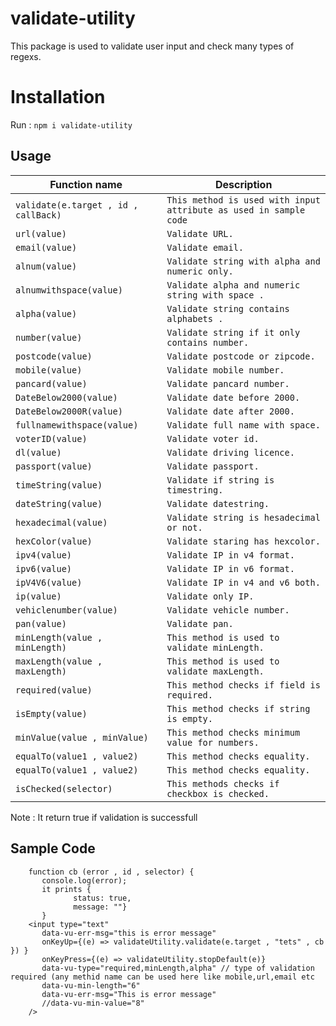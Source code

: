 # validate-utility

This package is used to validate user input and check many types of regexs.

# Installation

Run : `npm i validate-utility`

## Usage

| Function name | Description                    |
| ------------- | ------------------------------ |
| `validate(e.target , id , callBack)`      | `This method is used with input attribute as used in sample code`       |
| `url(value)`      | `Validate URL.`       |
| `email(value)`      | `Validate email.`       |
| `alnum(value)`      | `Validate string with alpha and numeric only.`       |
| `alnumwithspace(value)`      | `Validate alpha and numeric string with space .`       |
| `alpha(value)`      | `Validate string contains alphabets .`       |
| `number(value)`      | `Validate string if it only contains number.`       |
| `postcode(value)`      | `Validate postcode or zipcode.`       |
| `mobile(value)`      | `Validate mobile number.`       |
| `pancard(value)`      | `Validate pancard number.`       |
| `DateBelow2000(value)`      | `Validate date before 2000.`       |
| `DateBelow2000R(value)`      | `Validate date after 2000.`       |
| `fullnamewithspace(value)`      | `Validate full name with space.`       |
| `voterID(value)`      | `Validate voter id.`       |
| `dl(value)`      | `Validate driving licence.`       |
| `passport(value)`      | `Validate passport.`       |
| `timeString(value)`      | `Validate if string is timestring.`       |
| `dateString(value)`      | `Validate datestring.`       |
| `hexadecimal(value)`      | `Validate string is hesadecimal or not.`       |
| `hexColor(value)`      | `Validate staring has hexcolor.`       |
| `ipv4(value)`      | `Validate IP in v4 format.`       |
| `ipv6(value)`      | `Validate IP in v6 format.`       |
| `ipV4V6(value)`      | `Validate IP in v4 and v6 both.`       |
| `ip(value)`      | `Validate only IP.`       |
| `vehiclenumber(value)`      | `Validate vehicle number.`       |
| `pan(value)`      | `Validate pan.`       |
| `minLength(value , minLength)`      | `This method is used to validate minLength.`       |
| `maxLength(value , maxLength)`   | `This method is used to validate maxLength.`     |
| `required(value)`   | `This method checks if field is required.`     |
| `isEmpty(value)`   | `This method checks if string is empty.`     |
| `minValue(value , minValue)`   | `This method checks minimum value for numbers.`     |
| `equalTo(value1 , value2)`   | `This method checks equality.`     |
| `equalTo(value1 , value2)`   | `This method checks equality.`     |
| `isChecked(selector)`   | `This methods checks if checkbox is checked.`     |

Note : It return true if validation is successfull



## Sample Code

```\
    function cb (error , id , selector) {
       console.log(error);
       it prints {
              status: true,
              message: ""}
       }
    <input type="text"   
       data-vu-err-msg="this is error message"
       onKeyUp={(e) => validateUtility.validate(e.target , "tets" , cb }) } 
       onKeyPress={(e) => validateUtility.stopDefault(e)}
       data-vu-type="required,minLength,alpha" // type of validation required (any methid name can be used here like mobile,url,email etc
       data-vu-min-length="6"
       data-vu-err-msg="This is error message"
       //data-vu-min-value="8"
    /> 
```
